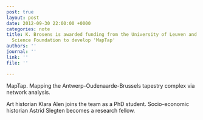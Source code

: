 ```yaml
---
post: true
layout: post
date: 2012-09-30 22:00:00 +0000
categories: note
title: K. Brosens is awarded funding from the University of Leuven and the Flemish
  Science Foundation to develop 'MapTap'
authors: ''
journal: ''
link: ''
file: ''

---
```

MapTap. Mapping the Antwerp-Oudenaarde-Brussels tapestry complex via network analysis.

Art historian Klara Alen joins the team as a PhD student. Socio-economic historian Astrid Slegten becomes a research fellow. 